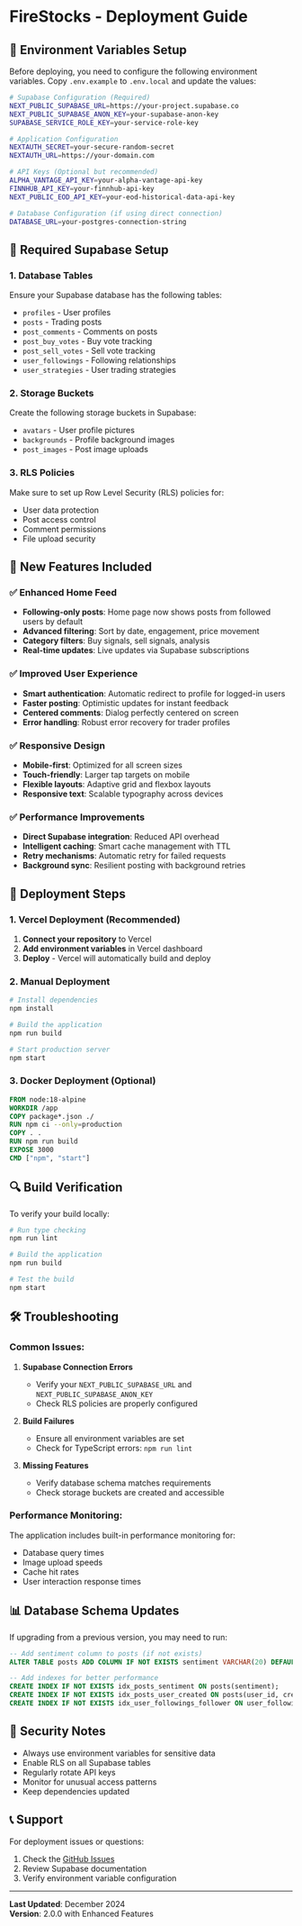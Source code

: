 # FireStocks - Deployment Guide

## 🚀 Environment Variables Setup

Before deploying, you need to configure the following environment variables. Copy `.env.example` to `.env.local` and update the values:

```bash
# Supabase Configuration (Required)
NEXT_PUBLIC_SUPABASE_URL=https://your-project.supabase.co
NEXT_PUBLIC_SUPABASE_ANON_KEY=your-supabase-anon-key
SUPABASE_SERVICE_ROLE_KEY=your-service-role-key

# Application Configuration
NEXTAUTH_SECRET=your-secure-random-secret
NEXTAUTH_URL=https://your-domain.com

# API Keys (Optional but recommended)
ALPHA_VANTAGE_API_KEY=your-alpha-vantage-api-key
FINNHUB_API_KEY=your-finnhub-api-key
NEXT_PUBLIC_EOD_API_KEY=your-eod-historical-data-api-key

# Database Configuration (if using direct connection)
DATABASE_URL=your-postgres-connection-string
```

## 🔧 Required Supabase Setup

### 1. Database Tables
Ensure your Supabase database has the following tables:

- `profiles` - User profiles
- `posts` - Trading posts
- `post_comments` - Comments on posts
- `post_buy_votes` - Buy vote tracking
- `post_sell_votes` - Sell vote tracking
- `user_followings` - Following relationships
- `user_strategies` - User trading strategies

### 2. Storage Buckets
Create the following storage buckets in Supabase:

- `avatars` - User profile pictures
- `backgrounds` - Profile background images
- `post_images` - Post image uploads

### 3. RLS Policies
Make sure to set up Row Level Security (RLS) policies for:

- User data protection
- Post access control
- Comment permissions
- File upload security

## 🌟 New Features Included

### ✅ Enhanced Home Feed
- **Following-only posts**: Home page now shows posts from followed users by default
- **Advanced filtering**: Sort by date, engagement, price movement
- **Category filters**: Buy signals, sell signals, analysis
- **Real-time updates**: Live updates via Supabase subscriptions

### ✅ Improved User Experience
- **Smart authentication**: Automatic redirect to profile for logged-in users
- **Faster posting**: Optimistic updates for instant feedback
- **Centered comments**: Dialog perfectly centered on screen
- **Error handling**: Robust error recovery for trader profiles

### ✅ Responsive Design
- **Mobile-first**: Optimized for all screen sizes
- **Touch-friendly**: Larger tap targets on mobile
- **Flexible layouts**: Adaptive grid and flexbox layouts
- **Responsive text**: Scalable typography across devices

### ✅ Performance Improvements
- **Direct Supabase integration**: Reduced API overhead
- **Intelligent caching**: Smart cache management with TTL
- **Retry mechanisms**: Automatic retry for failed requests
- **Background sync**: Resilient posting with background retries

## 🚦 Deployment Steps

### 1. Vercel Deployment (Recommended)

1. **Connect your repository** to Vercel
2. **Add environment variables** in Vercel dashboard
3. **Deploy** - Vercel will automatically build and deploy

### 2. Manual Deployment

```bash
# Install dependencies
npm install

# Build the application
npm run build

# Start production server
npm start
```

### 3. Docker Deployment (Optional)

```dockerfile
FROM node:18-alpine
WORKDIR /app
COPY package*.json ./
RUN npm ci --only=production
COPY . .
RUN npm run build
EXPOSE 3000
CMD ["npm", "start"]
```

## 🔍 Build Verification

To verify your build locally:

```bash
# Run type checking
npm run lint

# Build the application
npm run build

# Test the build
npm start
```

## 🛠️ Troubleshooting

### Common Issues:

1. **Supabase Connection Errors**
   - Verify your `NEXT_PUBLIC_SUPABASE_URL` and `NEXT_PUBLIC_SUPABASE_ANON_KEY`
   - Check RLS policies are properly configured

2. **Build Failures**
   - Ensure all environment variables are set
   - Check for TypeScript errors: `npm run lint`

3. **Missing Features**
   - Verify database schema matches requirements
   - Check storage buckets are created and accessible

### Performance Monitoring:

The application includes built-in performance monitoring for:
- Database query times
- Image upload speeds
- Cache hit rates
- User interaction response times

## 📊 Database Schema Updates

If upgrading from a previous version, you may need to run:

```sql
-- Add sentiment column to posts (if not exists)
ALTER TABLE posts ADD COLUMN IF NOT EXISTS sentiment VARCHAR(20) DEFAULT 'neutral';

-- Add indexes for better performance
CREATE INDEX IF NOT EXISTS idx_posts_sentiment ON posts(sentiment);
CREATE INDEX IF NOT EXISTS idx_posts_user_created ON posts(user_id, created_at DESC);
CREATE INDEX IF NOT EXISTS idx_user_followings_follower ON user_followings(follower_id);
```

## 🔐 Security Notes

- Always use environment variables for sensitive data
- Enable RLS on all Supabase tables
- Regularly rotate API keys
- Monitor for unusual access patterns
- Keep dependencies updated

## 📞 Support

For deployment issues or questions:
1. Check the [GitHub Issues](https://github.com/your-repo/issues)
2. Review Supabase documentation
3. Verify environment variable configuration

---

**Last Updated**: December 2024  
**Version**: 2.0.0 with Enhanced Features